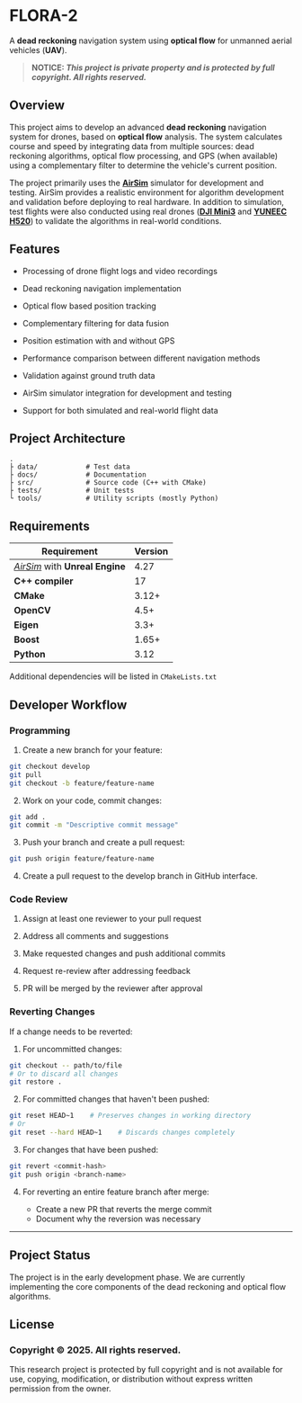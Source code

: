 # FLORA-2

A **dead reckoning** navigation system using **optical flow** for unmanned aerial vehicles (**UAV**).

>**NOTICE: *This project is private property and is protected by full copyright. All rights reserved.***

## Overview

This project aims to develop an advanced **dead reckoning** navigation system for drones, based on **optical flow** analysis. The system calculates course and speed by integrating data from multiple sources: dead reckoning algorithms, optical flow processing, and GPS (when available) using a complementary filter to determine the vehicle's current position.

The project primarily uses the [**AirSim**](https://github.com/microsoft/AirSim) simulator for development and testing. AirSim provides a realistic environment for algorithm development and validation before deploying to real hardware. In addition to simulation, test flights were also conducted using real drones ([**DJI Mini3**](https://www.dji.com/pl/mini-3/specs) and [**YUNEEC H520**](https://yuneec.online/h520-series/info/)) to validate the algorithms in real-world conditions.

## Features

- Processing of drone flight logs and video recordings

- Dead reckoning navigation implementation

- Optical flow based position tracking

- Complementary filtering for data fusion

- Position estimation with and without GPS

- Performance comparison between different navigation methods

- Validation against ground truth data

- AirSim simulator integration for development and testing

- Support for both simulated and real-world flight data

## Project Architecture

``` text
.
├ data/            # Test data
├ docs/            # Documentation
├ src/             # Source code (C++ with CMake)
├ tests/           # Unit tests
└ tools/           # Utility scripts (mostly Python)
```

## Requirements

|Requirement|Version|
|-|-|
|*[AirSim](https://github.com/microsoft/AirSim)* with **Unreal Engine**|4.27|
|**C++ compiler**|17|
|**CMake**| 3.12+|
|**OpenCV**| 4.5+|
|**Eigen**| 3.3+|
|**Boost**| 1.65+|
|**Python**| 3.12|

Additional dependencies will be listed in `CMakeLists.txt`

## Developer Workflow

### Programming

1. Create a new branch for your feature:

```  bash
git checkout develop
git pull
git checkout -b feature/feature-name
```

2. Work on your code, commit changes:

``` bash
git add .
git commit -m "Descriptive commit message"
```

3. Push your branch and create a pull request:

``` bash
git push origin feature/feature-name
```

4. Create a pull request to the develop branch in GitHub interface.

### Code Review

1. Assign at least one reviewer to your pull request

2. Address all comments and suggestions

3. Make requested changes and push additional commits

4. Request re-review after addressing feedback

5. PR will be merged by the reviewer after approval

### Reverting Changes

If a change needs to be reverted:

1. For uncommitted changes:

``` bash
git checkout -- path/to/file
# Or to discard all changes
git restore .
```

2. For committed changes that haven't been pushed:

``` bash
git reset HEAD~1    # Preserves changes in working directory
# Or
git reset --hard HEAD~1    # Discards changes completely
```

3. For changes that have been pushed:

``` bash
git revert <commit-hash>
git push origin <branch-name>
```

4. For reverting an entire feature branch after merge:

    - Create a new PR that reverts the merge commit
    - Document why the reversion was necessary

---

## Project Status

The project is in the early development phase. We are currently implementing the core components of the dead reckoning and optical flow algorithms.

## License

### Copyright © 2025. All rights reserved.

This research project is protected by full copyright and is not available for use, copying, modification, or distribution without express written permission from the owner.